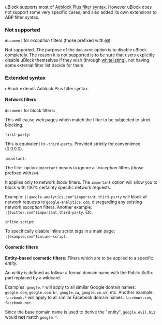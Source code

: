 uBlock supports most of [Adblock Plus filter syntax](https://adblockplus.org/en/filter-cheatsheet). However uBlock does not support some very specific cases, and also added its own extensions to ABP filter syntax.

### Not supported		

`document` for _exception_ filters (those prefixed with `@@`):

Not supported. The purpose of the `document` option is to disable uBlock completely. The reason it is not supported is to be sure that users explicitly disable uBlock themselves if they wish (through [whitelisting](https://github.com/gorhill/uBlock/wiki/How-to-whitelist-a-web-site)), not having some external filter list decide for them.

### Extended syntax

uBlock extends Adblock Plus filter syntax.

#### Network filters

`document` for block filters:

This will cause web pages which match the filter to be subjected to strict blocking.

`first-party`:

This is equivalent to `~third-party`. Provided strictly for convenience (0.9.9.0).

`important`:

The filter option `important` means to ignore all _exception_ filters (those prefixed with `@@`).

It applies only to network _block_ filters. The `important` option will allow you to block with 100% certainty specific network requests.

Example: `||google-analytics.com^$important,third-party` will block all network requests to `google-analytics.com`, disregarding any existing network _exception_ filters. Another example: `||twitter.com^$important,third-party`. Etc.

`inline-script`:

To specifically disable inline script tags in a main page: `||example.com^$inline-script`.

#### Cosmetic filters

**Entity-based cosmetic filters:** Filters which are to be applied to a specific _entity_.

An _entity_ is defined as follow: a formal domain name with the Public Suffix part replaced by a wildcard.

Examples: `google.*`  will apply to all similar Google domain names: `google.com`, `google.com.br`, `google.ca`, `google.co.uk`, etc. Another example: `facebook.*` will apply to all similar Facebook domain names: `facebook.com`, `facebook.net`.


Since the base domain name is used to derive the "entity", `google.evil.biz` would **not** match `google.*`.